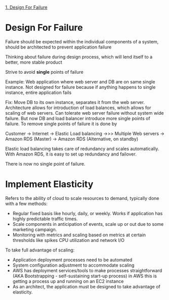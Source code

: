 [1. Design For Failure](#design-for-failure)

# Design For Failure
Failure should be expected within the individual components of a system, should be architected to prevent application failure

Thinking about failure during design process, which will lend itself to a better, more stable product

Strive to avoid **single** points of failure

Example: Web application where web server and DB are on same single instance. Not designed for failure because if anything 
happens to single instance, entire application fails

Fix: Move DB to its own instance, separates it from the web server. Architecture allows for introduction of load balances, which allows
for scaling of web servers. Can tolerate web server failure without system wide failure. But now DB and load balancer introduce 
more single points of failure. To remove single points of failure it is done by 

Customer -> Internet -> Elastic Load balancing ->>> Multiple Web servers -> Amazon RDS (Master) -> Amazon RDS (Alternative, on standby)

Elastic load balancing takes care of redundancy and scales automatically. With Amazon RDS, it is easy to set up redundancy and failover.

There is now no single point of failure. 

# Implement Elasticity
Refers to the ability of cloud to scale resources to demand, typically done with a few methods:
- Regular fixed basis like hourly, daily, or weekly. Works if application has highly predictable traffic times.
- Scale components in anticipation of events, scale up or out due to some marketing campaign.
- Monitoring with metrics and scaling based on metrics at certain thresholds like spikes CPU utilization and network I/O

To take full advantage of scaling: 
- Application deployment processes need to be automated
- System configuration adjustment to accommodate scaling
- AWS has deployment services/tools to make processes straightforward (AKA Bootstrapping - self-sustaining start-up process) in AWS this is getting a process up and running on an EC2 instance
- As an architect, the application must be designed to take advantage of elasticity.